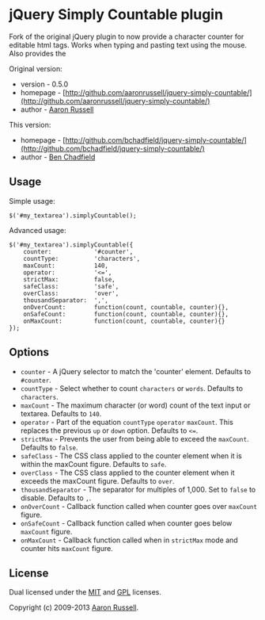 # jQuery Simply Countable plugin

Fork of the original jQuery plugin to now provide a character counter for editable html tags. Works when typing and pasting text using the mouse.
Also provides the 

Original version:
* version - 0.5.0
* homepage - [http://github.com/aaronrussell/jquery-simply-countable/](http://github.com/aaronrussell/jquery-simply-countable/)
* author - [Aaron Russell](http://www.aaronrussell.co.uk)

This version:
* homepage - [http://github.com/bchadfield/jquery-simply-countable/](http://github.com/bchadfield/jquery-simply-countable/)
* author - [Ben Chadfield](http://chadfield.org)

## Usage

Simple usage:

    $('#my_textarea').simplyCountable();

Advanced usage:

    $('#my_textarea').simplyCountable({
        counter:            '#counter',
        countType:          'characters',
        maxCount:           140,
        operator:			'<=',
        strictMax:          false,
        safeClass:          'safe',
        overClass:          'over',
        thousandSeparator:  ',',
        onOverCount:        function(count, countable, counter){},
        onSafeCount:        function(count, countable, counter){},
        onMaxCount:         function(count, countable, counter){}
    });

## Options

* `counter` - A jQuery selector to match the 'counter' element. Defaults to `#counter`.
* `countType` - Select whether to count `characters` or `words`. Defaults to `characters`.
* `maxCount` - The maximum character (or word) count of the text input or textarea. Defaults to `140`.
* `operator` - Part of the equation `countType` `operator` `maxCount`. This replaces the previous `up` or `down` option. Defaults to `<=`.
* `strictMax` - Prevents the user from being able to exceed the `maxCount`. Defaults to `false`.
* `safeClass` - The CSS class applied to the counter element when it is within the maxCount figure. Defaults to `safe`.
* `overClass` - The CSS class applied to the counter element when it exceeds the maxCount figure. Defaults to `over`.
* `thousandSeparator` - The separator for multiples of 1,000. Set to `false` to disable. Defaults to `,`.
* `onOverCount` - Callback function called when counter goes over `maxCount` figure.
* `onSafeCount` - Callback function called when counter goes below `maxCount` figure.
* `onMaxCount` - Callback function called when in `strictMax` mode and counter hits `maxCount` figure.

## License

Dual licensed under the [MIT](http://www.opensource.org/licenses/mit-license.php) and [GPL](http://www.opensource.org/licenses/gpl-license.php) licenses.

Copyright (c) 2009-2013 [Aaron Russell](http://www.aaronrussell.co.uk).
